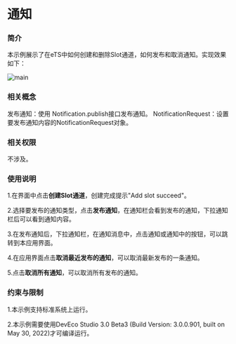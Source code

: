 # 通知

### 简介

本示例展示了在eTS中如何创建和删除Slot通道，如何发布和取消通知。实现效果如下：

![main](screenshots/devices/main.png)

### 相关概念

发布通知：使用 Notification.publish接口发布通知。
NotificationRequest：设置要发布通知内容的NotificationRequest对象。

### 相关权限

不涉及。

### 使用说明

1.在界面中点击**创建Slot通道**，创建完成提示"Add slot succeed"。

2.选择要发布的通知类型，点击**发布通知**，在通知栏会看到发布的通知，下拉通知栏后可以看到通知内容。

3.在发布通知后，下拉通知栏，在通知消息中，点击通知或通知中的按钮，可以跳转到本应用界面。

4.在应用界面点击**取消最近发布的通知**，可以取消最新发布的一条通知。

5.点击**取消所有通知**，可以取消所有发布的通知。

### 约束与限制

1.本示例支持标准系统上运行。

2.本示例需要使用DevEco Studio 3.0 Beta3 (Build Version: 3.0.0.901, built on May 30, 2022)才可编译运行。